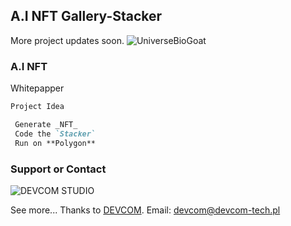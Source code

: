## A.I NFT Gallery-Stacker

More project updates soon.
![UniverseBioGoat](https://elkozirro.github.io/pcs/mechakozyb.svg)

### A.I NFT
Whitepapper

```markdown
Project Idea

 Generate _NFT_
 Code the `Stacker`
 Run on **Polygon**
```
### Support or Contact

![DEVCOM STUDIO](https://elkozirro.github.io/pcs/LOGO.svg)

See more... Thanks to [DEVCOM](https://devcom-tech.pl).
Email: devcom@devcom-tech.pl
